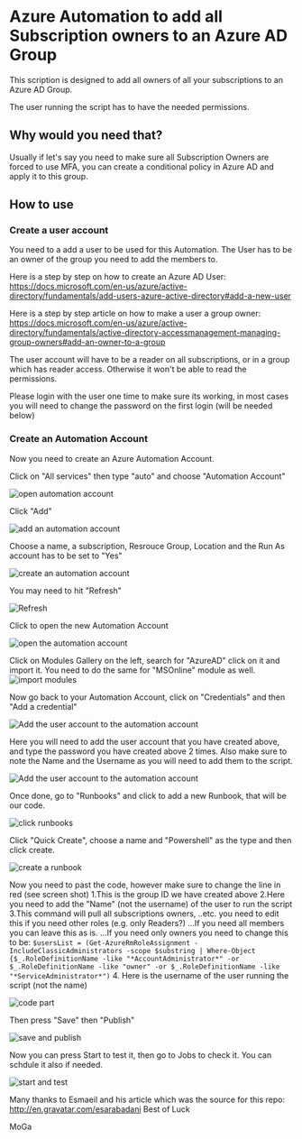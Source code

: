 # Azure Automation to add all Subscription owners to an Azure AD Group

This scription is designed to add all owners of all your subscriptions to an Azure AD Group.

The user running the script has to have the needed permissions.

## Why would you need that?
Usually if let's say you need to make sure all Subscription Owners are forced to use MFA, you can create a conditional policy in Azure AD and apply it to this group.

## How to use

### Create a user account
You need to a add a user to be used for this Automation. The User has to be an owner of the group you need to add the members to.

Here is a step by step on how to create an Azure AD User: 
    https://docs.microsoft.com/en-us/azure/active-directory/fundamentals/add-users-azure-active-directory#add-a-new-user

Here is a step by step article on how to make a user a group owner:
    https://docs.microsoft.com/en-us/azure/active-directory/fundamentals/active-directory-accessmanagement-managing-group-owners#add-an-owner-to-a-group

The user account will have to be a reader on all subscriptions, or in a group which has reader access. Otherwise it won't be able to read the permissions.

Please login with the user one time to make sure its working, in most cases you will need to change the password on the first login (will be needed below)

### Create an Automation Account

Now you need to create an Azure Automation Account.

Click on "All services" then type "auto" and choose "Automation Account"

![open automation account](images/01.JPG)

Click "Add"

![add an automation account](images/02.JPG)

Choose a name, a subscription, Resrouce Group, Location and the Run As account has to be set to "Yes"

![create an automation account](images/03.JPG)

You may need to hit "Refresh"

![Refresh](images/04.JPG)

Click to open the new Automation Account

![open the automation account](images/05.JPG)

Click on Modules Gallery on the left, search for "AzureAD" click on it and import it. You need to do the same for "MSOnline" module as well.
![import modules](images/06.JPG)

Now go back to your Automation Account, click on "Credentials" and then "Add a credential"

![Add the user account to the automation account](images/07.JPG)

Here you will need to add the user account that you have created above, and type the password you have created above 2 times. Also make sure to note the Name and the Username as you will need to add them to the script.

![Add the user account to the automation account](images/08.JPG)


Once done, go to "Runbooks" and click to add a new Runbook, that will be our code.

![click runbooks](images/09.JPG)


Click "Quick Create", choose a name and "Powershell" as the type and then click create.

![create a runbook](images/10.JPG)

Now you need to past the code, however make sure to change the line in red (see screen shot)
1.This is the group ID we have created above
2.Here you need to add the "Name" (not the username) of the user to run the script
3.This command will pull all subscriptions owners, ..etc. you need to edit this if you need other roles (e.g. only Readers?)
...If you need all members you can leave this as is.
...If you need only owners you need to change this to be:
       ```
       $usersList = (Get-AzureRmRoleAssignment -IncludeClassicAdministrators -scope $substring | Where-Object {$_.RoleDefinitionName -like "*AccountAdministrator*" -or $_.RoleDefinitionName -like "owner" -or $_.RoleDefinitionName -like "*ServiceAdministrator*")
       ```
4. Here is the username of the user running the script (not the name)
    
![code part](images/11.JPG)


Then press "Save" then "Publish"

![save and publish](images/12.JPG)

Now you can press Start to test it, then go to Jobs to check it. You can schdule it also if needed.

![start and test](images/13.JPG)


Many thanks to Esmaeil and his article which was the source for this repo: http://en.gravatar.com/esarabadani
Best of Luck

MoGa
